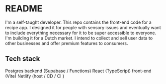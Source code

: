 # README

I'm a self-taught developer. This repo contains the front-end code for a recipe app. I designed it for people with sensory issues and eventually want to include everything necessary for it to be super accessible to everyone. I'm building it for a Dutch market. I intend to collect and sell user data to other businesses and offer premium features to consumers.

## Tech stack

Postgres backend (Supabase / Functions)
React (TypeScript) front-end (Vite)
Netlify (host / CD / CI )

